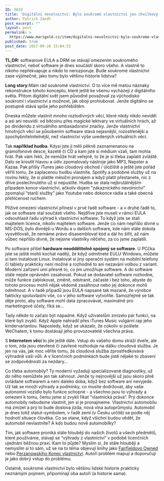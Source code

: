 ```yaml
---
ID: 3829
title: 'Digitální nevolnictví: Bylo soukromé vlastnictví jen chvilkový přelud?'
author: Patrick Zandl
post_excerpt: ""
layout: post
permalink: >
  https://www.marigold.cz/item/digitalni-nevolnictvi-bylo-soukrome-vlastnictvi-jen-chvilkovy-prelud
published: true
post_date: 2017-09-26 15:04:32
---
```

<strong>TL;DR:</strong> softwarové EULA a DRM se stávají omezením soukromého vlastnictví, neboť software je dnes součástí skoro všeho. A vlastně to nikoho nepřekvapuje a nikdo to nerozporuje. Bude soukromé vlastnictví zase výjimečné, jako tomu bylo většinu historie lidstva?

<!--more-->

<strong>Long story:</strong>Mám rád soukromé vlastnictví. O to více mě matou náznaky rekonstrukce tohoto konceptu, které ještě ke všemu vycházejí z digitálního světa. Přitom digitální svět jsem původně považoval za východisko soukromí i vlastnictví a možnost, jak obojí prohlubovat. Jenže digitálno se postupně stává spíše jeho pohřebištěm.

Dneska můžete vlastnit mnoho roztodivných věcí, které nikdy nikdo neviděl a asi ani neuvidí: od bitcoinu přes magické lektvary ve virtuálních hrách, až po dividendu z virtuálního ambasadorství značky. Jenže vlastnictví hmotných věcí se působením software stává nejasnější, rozostřenější a zpochybnitelnitelnější, než vlastnictví výše uvedených virtuálních věcí.

Tak <strong>například hudba</strong>. Kdysi jste ji měli pěkně zaznamenanou na gramofonové desce, kazetě či CD a kam jste si médium vzali, tam mohla hrát. Pak vám řekli, že nemůže hrát veřejně, to že je si třeba zaplatit zvláště. Dalo se kroutit hlavou a údiv zpomalovaly nástroje jako MP3, Napster a Kazaa. Pak přišly iTunes jako cloudový obchod / úložiště a ještě jste pořád věřili tomu, že zaplacenou hudbu vlastníte. Spotify a podobné služby už na rovinu řekly, že si platíte měsíční pronájem a když platit přestanete, nic z dříve poslechnutého už si nepustíte. Hudba se stala nejbrutálnějším případem konce vlastnictví, ačkoliv dojem “zákaznického nevolnictví” zpomalují “starší služby” jako Youtube nebo dokonce rádia a také obecná přehlcenost ruchem.

Pliživé omezení vlastnictví přinesl v prvé řadě software - a v druhé řadě to, jak se software stal součástí všeho. Nejdříve jste museli v rámci EULA odsouhlasit řadu výhrad k vlastnictví software. To když jste se stali majitelem licence, nikoliv majitelem software. Jenže co nám nepřišlo divné u MS-DOS, bylo divnější u Wordu a u dalších software, kde nám stále dokola vysvětlovali, že nemáme právo disasemblovat kód a dál ho šířit, až nám vůbec nepřišlo divné, že nejsme vlastníky něčeho, za co jsme zaplatili.

Po software přišel <strong>hardware neoddělitelně spojený se software</strong>. U PCčka jste se ještě mohli kochat nadějí, že když odmítnete EULU Windows, můžete si tam instalovat Linux. Instalovat si jiný operační systém na mobilní telefony či tablety prakticky není možné a rozhodně to ani nezavání volbou z variant. Moderní zařízení umí přesně to, co jim umožňuje software. A do software stále nejste oprávněni zasahovat. Pokud se dodavatel software rozhodne, může funkce zablokovat, změnit, odstranit, začasté i bez toho, abyste do tohoto procesu mohli nějak vědomě zasáhnout nebo jej dokonce mohli odmítnout. A v řadě případů jsou EULA napsané tak mazaně, že výrobce fakticky spoluvlastní vše, co v jeho software vytvoříte. Samozřejmě se tak děje proto, aby software mohl data zpracovávat, maximálně pro marketingové účely, říká se…

Tady někde to začalo být nápadné. Když uživatelům zmizelo pár funkcí, na které byli zvyklí. Když Apple nahradil přes iTunes Music vulgární rap jeho kindervariantou. Naposledy, když se ukázalo, že cokoliv si pošlete WeChatem, k tomu dostávají jeho provozovatelé všechna práva.

S <strong>Internetem věcí</strong> to jde ještě dále. Vstup do vašeho domu stráží dveře, ale o tom, zda jsou otevřené či zavřené rozhoduje na dálku cloudová služba. Je jen na vás, jak moc věříte tomu, že cloudová služba zprostředkovává výhradně vaši vůli. A v licenčních podmínkách bude jistě nějaké to zbavení se zodpovědnosti za nezdary…

Co třeba automobily? Ty moderní vyžadují specializované diagnostiky, už do něho nemůžete jen tak sáhnout. Jenže ty nejnovější už jsou skoro plně ovládané softwarem a není daleko doba, když bez software ani nevyjede. Už tak se množí výhrady a podmínky, co musíte dodržovat, aby vaše autonomní vozidlo bylo funkce schopné - a všechno jsou to výhrady a omezení k tomu, čemu jsme si zvykli říkat “vlastnická práva”. Prý dokonce automobily nebudeme vlastnit, jen si je pronajmeme. Vlastnictví automobilu má zmizet a prý to bude doslova jízda, nová vlna autoprůmyslu. Automobil je dnes totiž statut-symbolem, v řadě zemí (v Česku určitě) se podle něj hodnotí situace člověka. Co se stane, když všichni budou vědět, že automobil nevlastníte? A kdo budou nově automobilky?

Tím, jak software proniká stále hlouběji do našich životů a všech předmětů, které používáme, stávají se “výhrady z vlastnictví” v podobě licenčních ujednání běžnou praxí. Kam to půjde? Myslím si, že stále hlouběji a nemyslím si to sám, už se na to téma objevují knihy jako <a href="https://www.amazon.com/Owned-Property-Privacy-Digital-Serfdom-ebook/dp/B0725ZHQWQ/">Fairfieldovo Owned</a> nebo <a href="https://www.amazon.com/End-Ownership-Personal-Property-Information-ebook/dp/B01MFFNYC4/">Perzanowskiho Konec vlastnictví</a>. Autoři problém mapují a doporučuji je jako dobrý vstup do problému.

Ostatně, soukromé vlastnictví bylo většinu lidské historie prakticky neznámým pojmem, připomínají oba autoři (a historie sama).